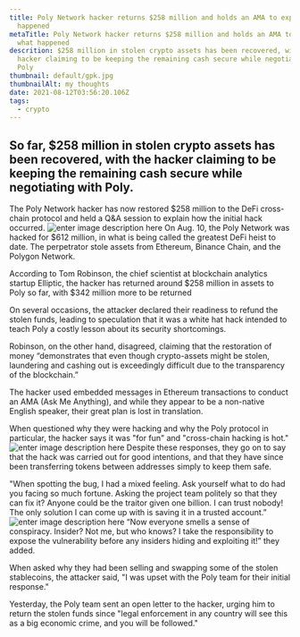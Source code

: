 ```yaml
---
title: Poly Network hacker returns $258 million and holds an AMA to explain what
  happened
metaTitle: Poly Network hacker returns $258 million and holds an AMA to explain
  what happened
descrition: $258 million in stolen crypto assets has been recovered, with the
  hacker claiming to be keeping the remaining cash secure while negotiating with
  Poly
thumbnail: default/gpk.jpg
thumbnailAlt: my thoughts
date: 2021-08-12T03:56:20.106Z
tags:
  - crypto
---
```



## So far, $258 million in stolen crypto assets has been recovered, with the hacker claiming to be keeping the remaining cash secure while negotiating with Poly.

The Poly Network hacker has now restored $258 million to the DeFi cross-chain protocol and held a Q&A session to explain how the initial hack occurred.
![enter image description here](https://cdn.pixabay.com/photo/2017/09/16/12/35/anonymous-2755365_960_720.jpg)
On Aug. 10, the Poly Network was hacked for $612 million, in what is being called the greatest DeFi heist to date. The perpetrator stole assets from Ethereum, Binance Chain, and the Polygon Network.

According to Tom Robinson, the chief scientist at blockchain analytics startup Elliptic, the hacker has returned around $258 million in assets to Poly so far, with $342 million more  to be returned


On several occasions, the attacker declared their readiness to refund the stolen funds, leading to speculation that it was a white hat hack intended to teach Poly a costly lesson about its security shortcomings.

Robinson, on the other hand, disagreed, claiming that the restoration of money “demonstrates that even though crypto-assets might be stolen, laundering and cashing out is exceedingly difficult due to the transparency of the blockchain.”

The hacker used embedded messages in Ethereum transactions to conduct an AMA (Ask Me Anything), and while they appear to be a non-native English speaker, their great plan is lost in translation.

When questioned why they were hacking and why the Poly protocol in particular, the hacker says it was "for fun" and "cross-chain hacking is hot."
![enter image description here](https://pbs.twimg.com/media/E8hjl6cXMAQIhqr?format=png&name=small)
Despite these responses, they go on to say that the hack was carried out for good intentions, and that they have since been transferring tokens between addresses simply to keep them safe.

"When spotting the bug, I had a mixed feeling. Ask yourself what to do had you facing so much fortune. Asking the project team politely so that they can fix it? Anyone could be the traitor given one billion. I can trust nobody! The only solution I can come up with is saving it in a trusted account.”
![enter image description here](https://pbs.twimg.com/media/E8cN6PdUYAY_eV_?format=jpg&name=small)
“Now everyone smells a sense of conspiracy. Insider? Not me, but who knows? I take the responsibility to expose the vulnerability before any insiders hiding and exploiting it!” they added.

When asked why they had been selling and swapping some of the stolen stablecoins, the attacker said, "I was upset with the Poly team for their initial response."

Yesterday, the Poly team sent an open letter to the hacker, urging him to return the stolen funds since "legal enforcement in any country will see this as a big economic crime, and you will be followed."